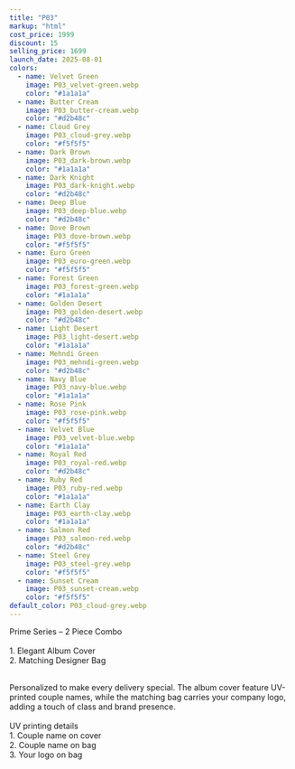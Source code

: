 ```yaml
---
title: "P03"
markup: "html"
cost_price: 1999
discount: 15
selling_price: 1699
launch_date: 2025-08-01
colors:
  - name: Velvet Green
    image: P03_velvet-green.webp
    color: "#1a1a1a"
  - name: Butter Cream
    image: P03_butter-cream.webp
    color: "#d2b48c"
  - name: Cloud Grey
    image: P03_cloud-grey.webp
    color: "#f5f5f5"
  - name: Dark Brown
    image: P03_dark-brown.webp
    color: "#1a1a1a"
  - name: Dark Knight
    image: P03_dark-knight.webp
    color: "#d2b48c"
  - name: Deep Blue
    image: P03_deep-blue.webp
    color: "#d2b48c"
  - name: Dove Brown
    image: P03_dove-brown.webp
    color: "#f5f5f5"
  - name: Euro Green
    image: P03_euro-green.webp
    color: "#f5f5f5"
  - name: Forest Green
    image: P03_forest-green.webp
    color: "#1a1a1a"
  - name: Golden Desert
    image: P03_golden-desert.webp
    color: "#d2b48c"
  - name: Light Desert
    image: P03_light-desert.webp
    color: "#1a1a1a"
  - name: Mehndi Green
    image: P03_mehndi-green.webp
    color: "#d2b48c"
  - name: Navy Blue
    image: P03_navy-blue.webp
    color: "#1a1a1a"
  - name: Rose Pink
    image: P03_rose-pink.webp
    color: "#f5f5f5"
  - name: Velvet Blue
    image: P03_velvet-blue.webp
    color: "#1a1a1a"
  - name: Royal Red
    image: P03_royal-red.webp
    color: "#d2b48c"
  - name: Ruby Red
    image: P03_ruby-red.webp
    color: "#1a1a1a"
  - name: Earth Clay
    image: P03_earth-clay.webp
    color: "#1a1a1a"
  - name: Salmon Red
    image: P03_salmon-red.webp
    color: "#d2b48c"
  - name: Steel Grey
    image: P03_steel-grey.webp
    color: "#f5f5f5"
  - name: Sunset Cream
    image: P03_sunset-cream.webp
    color: "#f5f5f5"
default_color: P03_cloud-grey.webp
---
```


Prime Series – 2 Piece Combo<br><br> <span class='text-b font-medium text-lime-300 mb-1'> 1. Elegant Album Cover<br> 2. Matching Designer Bag<br><br> </span> <div class='max-w-xl mx-auto'> Personalized to make every delivery special. The album cover feature UV-printed couple names, while the matching bag carries your company logo, adding a touch of class and brand presence. </div> <div class='max-w-xl mx-auto text-b font-medium text-lime-300 mb-1'> <br>UV printing details<br> </div> <span class='text-r mb-1'> 1. Couple name on cover<br> 2. Couple name on bag<br> 3. Your logo on bag<br> </span>
